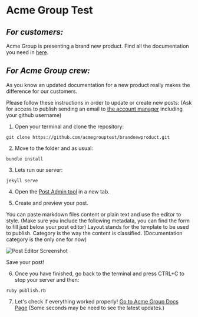 Acme Group Test
===============

## *For customers:*

Acme Group is presenting a brand new product. 
Find all the documentation you need in [here](https://acmegrouptest.github.io/brandnewproduct/).


## *For Acme Group crew:*

As you know an updated documentation for a new product really makes the difference for our customers.

Please follow these instructions in order to update or create new posts:
 (Ask for access to publish sending an email to [the account manager](mailto:cillassubira@mail.com) including your github username)

  1. Open your terminal and clone the repository:
  
  ```git clone https://github.com/acmegrouptest/brandnewproduct.git```

  2. Move to the folder and as usual:

  ```bundle install```

  3. Lets run our server:

  ``` jekyll serve ```

  4. Open the [Post Admin tool](http://localhost:4000/admin/collections/posts) in a new tab.

  5. Create and preview your post.

  You can paste markdown files content or plain text and use the editor to style.
  (Make sure you include the following metadata, 
  you can find the form to fill just below your post editor)
  Layout stands for the template to be used to publish.
  Category is the way the content is classified. (Documentation category is the only one for now)

  ![Post Editor Screenshot](http://res.cloudinary.com/dkq1dgypu/image/upload/v1488192128/post-editor-screenshot_f6r16k.png "Post Editor Screenshot")

  Save your post!

  6. Once you have finished, go back to the terminal and press CTRL+C to stop your server
  and then:

  ``` ruby publish.rb ```

  7. Let's check if everything worked properly!
  [Go to Acme Group Docs Page](https://acmegrouptest.github.io/brandnewproduct/)
  (Some seconds may be need to see the latest updates.)








